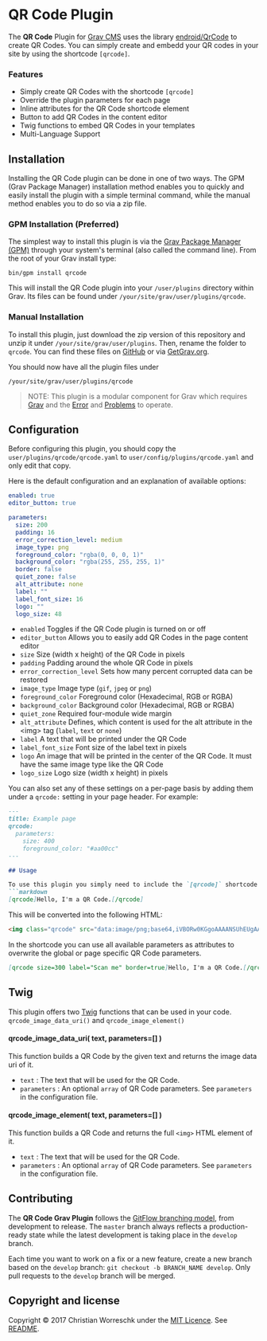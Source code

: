 # QR Code Plugin

The **QR Code** Plugin for [Grav CMS](http://github.com/getgrav/grav) uses the library [endroid/QrCode](endroid/QrCode) to create QR Codes. You can simply create and embedd your QR codes in your site by using the shortcode `[qrcode]`.

### Features
* Simply create QR Codes with the shortcode `[qrcode]`
* Override the plugin parameters for each page
* Inline attributes for the QR Code shortcode element    
* Button to add QR Codes in the content editor
* Twig functions to embed QR Codes in your templates
* Multi-Language Support

## Installation

Installing the QR Code plugin can be done in one of two ways. The GPM (Grav Package Manager) installation method enables you to quickly and easily install the plugin with a simple terminal command, while the manual method enables you to do so via a zip file.

### GPM Installation (Preferred)

The simplest way to install this plugin is via the [Grav Package Manager (GPM)](http://learn.getgrav.org/advanced/grav-gpm) through your system's terminal (also called the command line).  From the root of your Grav install type:

    bin/gpm install qrcode

This will install the QR Code plugin into your `/user/plugins` directory within Grav. Its files can be found under `/your/site/grav/user/plugins/qrcode`.

### Manual Installation

To install this plugin, just download the zip version of this repository and unzip it under `/your/site/grav/user/plugins`. Then, rename the folder to `qrcode`. You can find these files on [GitHub](https://github.com/christian-worreschk/grav-plugin-qrcode) or via [GetGrav.org](http://getgrav.org/downloads/plugins#extras).

You should now have all the plugin files under

    /your/site/grav/user/plugins/qrcode
	
> NOTE: This plugin is a modular component for Grav which requires [Grav](http://github.com/getgrav/grav) and the [Error](https://github.com/getgrav/grav-plugin-error) and [Problems](https://github.com/getgrav/grav-plugin-problems) to operate.

## Configuration

Before configuring this plugin, you should copy the `user/plugins/qrcode/qrcode.yaml` to `user/config/plugins/qrcode.yaml` and only edit that copy.

Here is the default configuration and an explanation of available options:

```yaml
enabled: true
editor_button: true

parameters:
  size: 200
  padding: 16
  error_correction_level: medium
  image_type: png
  foreground_color: "rgba(0, 0, 0, 1)"
  background_color: "rgba(255, 255, 255, 1)"
  border: false
  quiet_zone: false
  alt_attribute: none
  label: ""
  label_font_size: 16
  logo: ""
  logo_size: 48
```

* `enabled` Toggles if the QR Code plugin is turned on or off
* `editor_button` Allows you to easily add QR Codes in the page content editor
* `size` Size (width x height) of the QR Code in pixels
* `padding` Padding around the whole QR Code in pixels
* `error_correction_level` Sets how many percent corrupted data can be restored
* `image_type` Image type (`gif`, `jpeg` or `png`)
* `foreground_color` Foreground color (Hexadecimal, RGB or RGBA)
* `background_color` Background color (Hexadecimal, RGB or RGBA)
* `quiet_zone` Required four-module wide margin
* `alt_attribute` Defines, which content is used for the alt attribute in the &lt;img&gt; tag (`label`, `text` or `none`)
* `label` A text that will be printed under the QR Code
* `label_font_size` Font size of the label text in pixels
* `logo` An image that will be printed in the center of the QR Code. It must have the same image type like the QR Code
* `logo_size` Logo size (width x height) in pixels

You can also set any of these settings on a per-page basis by adding them under a `qrcode:` setting in your page header. For example:
```markdown
---
title: Example page
qrcode:
  parameters:
    size: 400
    foreground_color: "#aa00cc"
---

## Usage

To use this plugin you simply need to include the `[qrcode]` shortcode in your page content:
```markdown
[qrcode]Hello, I'm a QR Code.[/qrcode]
```

This will be converted into the following HTML:
```html
<img class="qrcode" src="data:image/png;base64,iVBORw0KGgoAAAANSUhEUgAAAOgAAADoAQMAAADfZzo7AAAABlBMVEX///8AAABVwtN+AAAAAnRSTlP9/RSN3GkAAADQSURBVFiF7ZVRDsMgDEN9/0t7lYiTjO0ETw0SonnpB44B6Q14+ISe4edrZaA0cxVYVx5HnZzdRcbTcsKd4VJr9EDTqlmzfmYQndss4/9dB6Edafj/wNDquHX2X0/WOgswOo9yrH4qsXQ3fmlCpXWQ60CvY06lmuvrtH0eLyZNy2P8iMKkqUh+CYKkvVovci+AtPqfrsf55tLUSDG+fUEQ7e27QHsfSjN7qZE0kpa5RxTb8xeXtuOX3bl0pIgwVLoluK9tIC0J2vH6cjuOvgGODxhInuDjnW9aAAAAAElFTkSuQmCC" />
```

In the shortcode you can use all available parameters as attributes to overwrite the global or page specific QR Code parameters.
 ```markdown
 [qrcode size=300 label="Scan me" border=true]Hello, I'm a QR Code.[/qrcode]
 ```
 
## Twig

This plugin offers two [Twig](http://twig.sensiolabs.org) functions that can be used in your code. `qrcode_image_data_uri()` and `qrcode_image_element()`
 
#### qrcode_image_data_uri( text, parameters=[] )
This function builds a QR Code by the given text and returns the image data uri of it.
  - `text` : The text that will be used for the QR Code.
  - `parameters` : An optional `array` of QR Code parameters. See `parameters` in the configuration file.

#### qrcode_image_element( text, parameters=[] )
This function builds a QR Code and returns the full `<img>` HTML element of it.
  - `text` : The text that will be used for the QR Code.
  - `parameters` : An optional `array` of QR Code parameters. See `parameters` in the configuration file. 

## Contributing
The **QR Code Grav Plugin** follows the [GitFlow branching model](http://nvie.com/posts/a-successful-git-branching-model), from development to release. The ```master``` branch always reflects a production-ready state while the latest development is taking place in the ```develop``` branch.

Each time you want to work on a fix or a new feature, create a new branch based on the ```develop``` branch: ```git checkout -b BRANCH_NAME develop```. Only pull requests to the ```develop``` branch will be merged.

## Copyright and license

Copyright &copy; 2017 Christian Worreschk under the [MIT Licence](http://opensource.org/licenses/MIT). See [README](LICENSE).